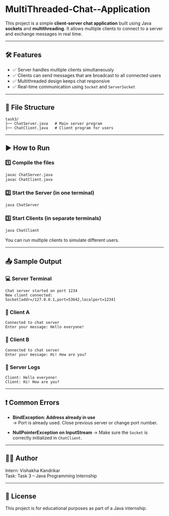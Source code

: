 # MultiThreaded-Chat--Application

This project is a simple **client-server chat application** built using Java **sockets** and **multithreading**. It allows multiple clients to connect to a server and exchange messages in real time.

---

## 🛠 Features

- ✅ Server handles multiple clients simultaneously
- ✅ Clients can send messages that are broadcast to all connected users
- ✅ Multithreaded design keeps chat responsive
- ✅ Real-time communication using `Socket` and `ServerSocket`

---

## 📁 File Structure

```
task3/
├── ChatServer.java   # Main server program
├── ChatClient.java   # Client program for users
```

---

## ▶️ How to Run

### 1️⃣ Compile the files
```bash
javac ChatServer.java
javac ChatClient.java
```

### 2️⃣ Start the Server (in one terminal)
```bash
java ChatServer
```

### 3️⃣ Start Clients (in separate terminals)
```bash
java ChatClient
```

You can run multiple clients to simulate different users.

---

## 📤 Sample Output

### 💻 Server Terminal
```
Chat server started on port 1234
New client connected: Socket[addr=/127.0.0.1,port=53642,localport=1234]
```

### 👤 Client A
```
Connected to chat server
Enter your message: Hello everyone!
```

### 👤 Client B
```
Connected to chat server
Enter your message: Hi! How are you?
```

### 🔄 Server Logs
```
Client: Hello everyone!
Client: Hi! How are you?
```

---

## ❗ Common Errors

- **BindException: Address already in use**  
  → Port is already used. Close previous server or change port number.

- **NullPointerException on InputStream**
  → Make sure the `Socket` is correctly initialized in `ChatClient`.

---

## 🧑‍💻 Author

Intern: Vishakha Kandrikar  
Task: Task 3 – Java Programming Internship

---

## 📜 License

This project is for educational purposes as part of a Java internship.
